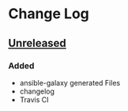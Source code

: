 # Change Log

## [Unreleased][unreleased]
### Added
- ansible-galaxy generated Files
- changelog
- Travis CI

[unreleased]: https://github.com/cmprescott/ansible-role-mc2xml/compare/d669fa19...HEAD